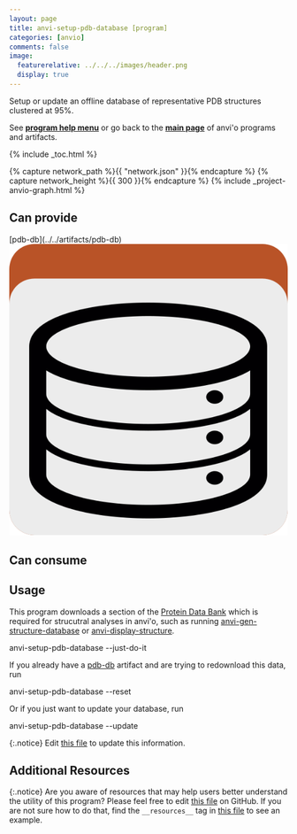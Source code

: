 ```yaml
---
layout: page
title: anvi-setup-pdb-database [program]
categories: [anvio]
comments: false
image:
  featurerelative: ../../../images/header.png
  display: true
---
```


Setup or update an offline database of representative PDB structures clustered at 95%.

See **[program help menu](../../../../vignette#anvi-setup-pdb-database)** or go back to the **[main page](../../)** of anvi'o programs and artifacts.


{% include _toc.html %}
<div id="svg" class="subnetwork"></div>
{% capture network_path %}{{ "network.json" }}{% endcapture %}
{% capture network_height %}{{ 300 }}{% endcapture %}
{% include _project-anvio-graph.html %}


## Can provide

<p style="text-align: left" markdown="1"><span class="artifact-p">[pdb-db](../../artifacts/pdb-db) <img src="../../images/icons/DB.png" class="artifact-icon-mini" /></span></p>

## Can consume

<p style="text-align: left" markdown="1"></p>

## Usage


This program downloads a section of the [Protein Data Bank](https://www.rcsb.org/) which is required for strucutral analyses in anvi'o, such as running <span class="artifact-n">[anvi-gen-structure-database](/software/anvio/help/main/programs/anvi-gen-structure-database)</span> or <span class="artifact-n">[anvi-display-structure](/software/anvio/help/main/programs/anvi-display-structure)</span>. 

<div class="codeblock" markdown="1">
anvi&#45;setup&#45;pdb&#45;database &#45;&#45;just&#45;do&#45;it
</div>

If you already have a <span class="artifact-n">[pdb-db](/software/anvio/help/main/artifacts/pdb-db)</span> artifact and are trying to redownload this data, run 

<div class="codeblock" markdown="1">
anvi&#45;setup&#45;pdb&#45;database &#45;&#45;reset
</div>

Or if you just want to update your database, run 

<div class="codeblock" markdown="1">
anvi&#45;setup&#45;pdb&#45;database &#45;&#45;update
</div>



{:.notice}
Edit [this file](https://github.com/merenlab/anvio/tree/master/anvio/docs/programs/anvi-setup-pdb-database.md) to update this information.


## Additional Resources



{:.notice}
Are you aware of resources that may help users better understand the utility of this program? Please feel free to edit [this file](https://github.com/merenlab/anvio/tree/master/bin/anvi-setup-pdb-database) on GitHub. If you are not sure how to do that, find the `__resources__` tag in [this file](https://github.com/merenlab/anvio/blob/master/bin/anvi-interactive) to see an example.
